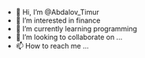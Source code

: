 - 👋 Hi, I’m @Abdalov_Timur
- 👀 I’m interested in finance               
- 🌱 I’m currently learning programming 
- 💞️ I’m looking to collaborate on ...
- 📫 How to reach me ...

<!---
AT-ella/AT-ella is a ✨ special ✨ repository because its `README.md` (this file) appears on your GitHub profile.
You can click the Preview link to take a look at your changes.
--->
